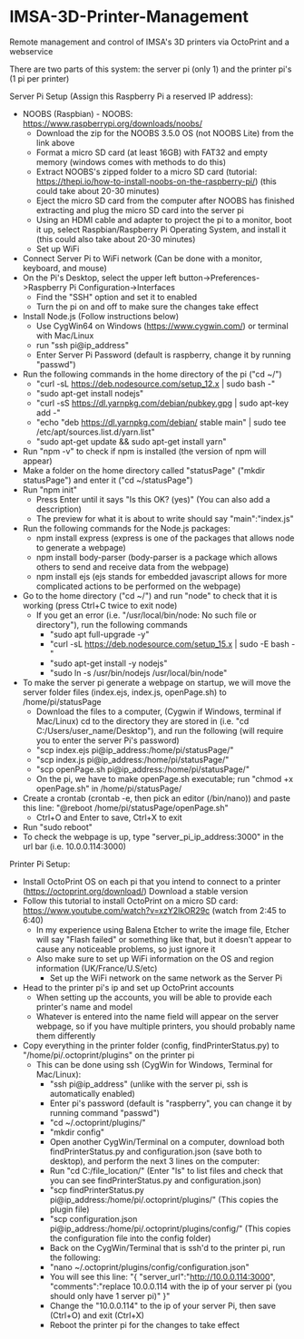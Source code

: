 # IMSA-3D-Printer-Management
Remote management and control of IMSA's 3D printers via OctoPrint and a webservice

There are two parts of this system: the server pi (only 1) and the printer pi's (1 pi per printer)

Server Pi Setup (Assign this Raspberry Pi a reserved IP address):

* NOOBS (Raspbian) - NOOBS: https://www.raspberrypi.org/downloads/noobs/
  - Download the zip for the NOOBS 3.5.0 OS (not NOOBS Lite) from the link above
  - Format a micro SD card (at least 16GB) with FAT32 and empty memory (windows comes with methods to do this)
  - Extract NOOBS's zipped folder to a micro SD card (tutorial: https://thepi.io/how-to-install-noobs-on-the-raspberry-pi/) (this could take about 20-30 minutes)
  - Eject the micro SD card from the computer after NOOBS has finished extracting and plug the micro SD card into the server pi
  - Using an HDMI cable and adapter to project the pi to a monitor, boot it up, select Raspbian/Raspberry Pi Operating System, and install it (this could also take about 20-30 minutes)
  - Set up WiFi
* Connect Server Pi to WiFi network (Can be done with a monitor, keyboard, and mouse)
* On the Pi's Desktop, select the upper left button->Preferences->Raspberry Pi Configuration->Interfaces
  - Find the "SSH" option and set it to enabled
  - Turn the pi on and off to make sure the changes take effect 
* Install Node.js (Follow instructions below)
  - Use CygWin64 on Windows (https://www.cygwin.com/) or terminal with Mac/Linux
  - run "ssh pi@ip_address"
  - Enter Server Pi Password (default is raspberry, change it by running "passwd")
* Run the following commands in the home directory of the pi ("cd ~/")
  - "curl -sL https://deb.nodesource.com/setup_12.x | sudo bash -"
  - "sudo apt-get install nodejs"
  - "curl -sS https://dl.yarnpkg.com/debian/pubkey.gpg | sudo apt-key add -"
  - "echo "deb https://dl.yarnpkg.com/debian/ stable main" | sudo tee /etc/apt/sources.list.d/yarn.list"
  - "sudo apt-get update && sudo apt-get install yarn"
* Run "npm -v" to check if npm is installed (the version of npm will appear)
* Make a folder on the home directory called "statusPage" ("mkdir statusPage") and enter it ("cd ~/statusPage")
* Run "npm init"
  - Press Enter until it says "Is this OK? (yes)" (You can also add a description)
  - The preview for what it is about to write should say "main":"index.js"
* Run the following commands for the Node.js packages: 
  - npm install express (express is one of the packages that allows node to generate a webpage)
  - npm install body-parser (body-parser is a package which allows others to send and receive data from the webpage)
  - npm install ejs (ejs stands for embedded javascript allows for more complicated actions to be performed on the webpage)
* Go to the home directory ("cd ~/") and run "node" to check that it is working (press Ctrl+C twice to exit node)
  - If you get an error (i.e. "/usr/local/bin/node: No such file or directory"), run the following commands
    - "sudo apt full-upgrade -y"
    - "curl -sL https://deb.nodesource.com/setup_15.x | sudo -E bash -"
    - "sudo apt-get install -y nodejs"
    - "sudo ln -s /usr/bin/nodejs /usr/local/bin/node"
* To make the server pi generate a webpage on startup, we will move the server folder files (index.ejs, index.js, openPage.sh) to /home/pi/statusPage
  - Download the files to a computer, (Cygwin if Windows, terminal if Mac/Linux) cd to the directory they are stored in (i.e. "cd C:/Users/user_name/Desktop"), and run the following (will require you to enter the server Pi's password)
  - "scp index.ejs pi@ip_address:/home/pi/statusPage/"
  - "scp index.js pi@ip_address:/home/pi/statusPage/"
  - "scp openPage.sh pi@ip_address:/home/pi/statusPage/"
  - On the pi, we have to make openPage.sh executable; run "chmod +x openPage.sh" in /home/pi/statusPage/
* Create a crontab (crontab -e, then pick an editor (/bin/nano)) and paste this line: "@reboot /home/pi/statusPage/openPage.sh"
  - Ctrl+O and Enter to save, Ctrl+X to exit
* Run "sudo reboot"
* To check the webpage is up, type "server_pi_ip_address:3000" in the url bar (i.e. 10.0.0.114:3000)

Printer Pi Setup:

* Install OctoPrint OS on each pi that you intend to connect to a printer (https://octoprint.org/download/) Download a stable version
* Follow this tutorial to install OctoPrint on a micro SD card: https://www.youtube.com/watch?v=xzY2lkOR29c (watch from 2:45 to 6:40)
  - In my experience using Balena Etcher to write the image file, Etcher will say "Flash failed" or something like that, but it doesn't appear to cause any noticeable problems, so just ignore it
  - Also make sure to set up WiFi information on the OS and region information (UK/France/U.S/etc)
    - Set up the WiFi network on the same network as the Server Pi
* Head to the printer pi's ip and set up OctoPrint accounts
  - When setting up the accounts, you will be able to provide each printer's name and model
  - Whatever is entered into the name field will appear on the server webpage, so if you have multiple printers, you should probably name them differently
* Copy everything in the printer folder (config, findPrinterStatus.py) to "/home/pi/.octoprint/plugins" on the printer pi
  - This can be done using ssh (CygWin for Windows, Terminal for Mac/Linux):
    - "ssh pi@ip_address" (unlike with the server pi, ssh is automatically enabled)
    - Enter pi's password (default is "raspberry", you can change it by running command "passwd")
    - "cd ~/.octoprint/plugins/"
    - "mkdir config"
    - Open another CygWin/Terminal on a computer, download both findPrinterStatus.py and configuration.json (save both to desktop), and perform the next 3 lines on the computer:
    - Run "cd C:/file_location/" (Enter "ls" to list files and check that you can see findPrinterStatus.py and configuration.json)
    - "scp findPrinterStatus.py pi@ip_address:/home/pi/.octoprint/plugins/" (This copies the plugin file)
    - "scp configuration.json pi@ip_address:/home/pi/.octoprint/plugins/config/" (This copies the configuration file into the config folder)
    - Back on the CygWin/Terminal that is ssh'd to the printer pi, run the following:
    - "nano ~/.octoprint/plugins/config/configuration.json"
    - You will see this line: "{ "server_url":"http://10.0.0.114:3000", "comments":"replace 10.0.0.114 with the ip of your server pi (you should only have 1 server pi)" }"
    - Change the "10.0.0.114" to the ip of your server Pi, then save (Ctrl+O) and exit (Ctrl+X)
    - Reboot the printer pi for the changes to take effect
